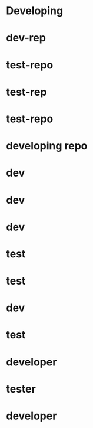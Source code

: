 # Developing
# dev-rep
# test-repo
# test-rep
# test-repo
# developing repo
# dev
# dev
# dev
# test
# test
# dev
# test
# developer
# tester
# developer
